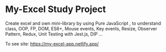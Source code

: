 # My-Excel Study Project
 Create excel and  own mini-library by using Pure JavaScript , to understand class, OOP, FP, DOM, ES6+, Mouse events, Key events, Resize, Observer Pattern, Redux, Unit Testing with Jest.js, DIP ...  

To see site: https://my-excel-app.netlify.app/
